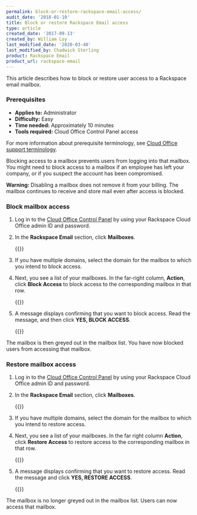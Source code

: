 ```yaml
---
permalink: block-or-restore-rackspace-email-access/
audit_date: '2018-01-10'
title: Block or restore Rackspace Email access
type: article
created_date: '2017-09-13'
created_by: William Loy
last_modified_date: '2020-03-40'
last_modified_by: Chadwick Sterling
product: Rackspace Email
product_url: rackspace-email
---
```


This article describes how to block or restore user access to a Rackspace email mailbox.

### Prerequisites

- **Applies to:** Administrator
- **Difficulty:** Easy
- **Time needed:** Approximately 10 minutes
- **Tools required:** Cloud Office Control Panel access

For more information about prerequisite terminology, see [Cloud Office support terminology](/how-to/cloud-office-support-terminology).

Blocking access to a mailbox prevents users from logging into that mailbox. You might need to block access to a mailbox if an employee has left your company, or if you suspect the account has been compromised.

**Warning:** Disabling a mailbox does not remove it from your billing. The mailbox continues to receive and store mail even after access is blocked.

### Block mailbox access

1. Log in to the [Cloud Office Control Panel](https://cp.rackspace.com/Login.aspx?ReturnUrl=%2f "Cloud Office Control Panel") by using your Rackspace Cloud Office admin ID and password.
2. In the **Rackspace Email** section, click **Mailboxes**.

   {{<image src="add-mailbox-sc1.png" alt="" title="">}}

3. If you have multiple domains, select the domain for the mailbox to which you intend to block access.
4. Next, you see a list of your mailboxes. In the far-right column, **Action**, click **Block Access** to block access to the corresponding mailbox in that row.

   {{<image src="list_block_access.png" alt="" title="">}}

5. A message displays confirming that you want to block access. Read the message, and then click **YES, BLOCK ACCESS**.

   {{<image src="block_pop_up.png" alt="" title="">}}

The mailbox is then greyed out in the mailbox list. You have now blocked users from accessing that mailbox.

### Restore mailbox access

1. Log in to the [Cloud Office Control Panel](https://cp.rackspace.com/Login.aspx?ReturnUrl=%2f "Cloud Office Control Panel") by using your Rackspace Cloud Office admin ID and password.
2. In the **Rackspace Email** section, click **Mailboxes**.

   {{<image src="add-mailbox-sc1.png" alt="" title="">}}

3. If you have multiple domains, select the domain for the mailbox to which you intend to restore access.
4. Next, you see a list of your mailboxes. In the far right column **Action**, click **Restore Access** to restore access to the corresponding mailbox in that row.

    {{<image src="restore_access.png" alt="" title="">}}

5. A message displays confirming that you want to restore access. Read the message and click **YES, RESTORE ACCESS**.

    {{<image src="restore_pop_up.png" alt="" title="">}}

The mailbox is no longer greyed out in the mailbox list. Users can now access that mailbox.

